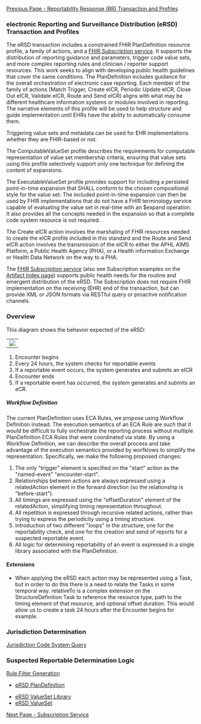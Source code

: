 [Previous Page - Reportability Response (RR) Transaction and Profiles](reportability_response_rr_transaction_and_profiles.html)

### electronic Reporting and Surveillance Distribution (eRSD) Transaction and Profiles

The eRSD transaction includes a constrained FHIR PlanDefinition resource profile, a family of actions, and a [FHIR Subscription service](subscription_service.html). It supports the distribution of reporting guidance and parameters, trigger code value sets, and more complex reporting rules and clinician / reporter support resources. This work seeks to align with developing public health guidelines that cover the same conditions. The PlanDefinition includes guidance for the overall orchestration of electronic case reporting. Each member of the family of actions (Match Trigger, Create eICR, Periodic Update eICR, Close Out eICR, Validate eICR, Route and Send eICR) aligns with what may be different healthcare information systems or modules involved in reporting. The narrative elements of this profile will be used to help structure and guide implementation until EHRs have the ability to automatically consume them. 

Triggering value sets and metadata can be used for EHR implementations whether they are FHIR-based or not.

The ComputableValueSet profile describes the requirements for computable representation of value set membership criteria, ensuring that value sets using this profile selectively support only one technique for defining the content of expansions.

The ExecutableValueSet profile provides support for including a persisted point-in-time expansion that SHALL conform to the chosen compositional style for the value set. The included point-in-time expansion can then be used by FHIR implementations that do not have a FHIR terminology service capable of evaluating the value set in real-time with an $expand operation. It also provides all the concepts needed in the expansion so that a complete code system resource is not required.

The Create eICR action involves the marshaling of FHIR resources needed to create the eICR profile included in this standard and the Route and Send eICR action involves the transmission of the eICR to either the APHL AIMS Platform, a Public Health Agency (PHA), or a Health information Exchange or Health Data Network on the way to a PHA.

The [FHIR Subscription service](subscription_service.html) (also see Subscription examples on the <a href="artifacts.html#example-example-instances">Artifact Index page</a>) supports public health needs for the routine and emergent distribution of the eRSD. The Subscription does not require FHIR implementation on the receiving (EHR) end of the transaction, but can provide XML or JSON formats via RESTful query or proactive notification channels. 

### Overview

This diagram shows the behavior expected of the eRSD:

<table><tr><td><img src="ersd-processing.drawio.svg" /></td></tr></table>

1. Encounter begins
2. Every 24 hours, the system checks for reportable events
3. If a reportable event occurs, the system generates and submits an eICR
4. Encounter ends
5. If a reportable event has occurred, the system generates and submits an eCR.

##### Workflow Definition

The current PlanDefinition uses ECA Rules, we propose using Workflow Definition instead. The execution semantics of an ECA Rule are such that it would be difficult to fully orchestrate the reporting process without multiple PlanDefinition ECA Rules that were coordinated via state. By using a Workflow Definition, we can describe the overall process and take advantage of the execution semantics provided by worfklows to simplify the representation. Specifically, we make the following proposed changes:

1. The only "trigger" element is specified on the "start" action as the "named-event" "encounter-start".
2. Relationships between actions are always expressed using a relatedAction element in the forward direction (so the relationship is "before-start").
3. All timings are expressed using the "offsetDuration" element of the relatedAction, simplifying timing representation throughout.
4. All repetition is expressed through recursive related actions, rather than trying to express the periodicity using a timing structure.
5. Introduction of two different "loops" in the structure, one for the reportability check, and one for the creation and send of reports for a suspected reportable event.
6. All logic for determining reportability of an event is expressed in a single library associated with the PlanDefinition.

#### Extensions

*  When applying the eRSD each action may be represented using a Task, but in order to do this there is a need to relate the Tasks in some temporal way.  relativeTo is a complex extension on the StructureDefinition Task to reference the resource type, path to the timing element of that resource, and optional offset duration.  This would allow us to create a task 24 hours after the Encounter begins for example.

### Jurisdiction Determination

<a href="ersd_jurisdictions_codesystem_query.html">Jurisdiction Code System Query</a>

### Suspected Reportable Determination Logic

<a href="rule_filter_generation.html">Rule Filter Generation</a>

<ul>
  <li><a href="StructureDefinition-ersd-plandefinition.html">eRSD PlanDefinition</a></li>
</ul>

<ul>
  <li><a href="StructureDefinition-ersd-valueset-library.html">eRSD ValueSet Library</a></li>
	<li><a href="StructureDefinition-ersd-valueset.html">eRSD ValueSet</a></li>
</ul>

[Next Page - Subscription Service](subscription_service.html)